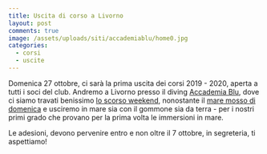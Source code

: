 ```yaml
---
title: Uscita di corso a Livorno
layout: post
comments: true
image: /assets/uploads/siti/accademiablu/home0.jpg
categories:
  - corsi
  - uscite
---
```


Domenica 27 ottobre, ci sarà la prima uscita dei corsi 2019 - 2020, aperta a tutti i soci del club. Andremo a Livorno presso il diving [Accademia Blu](http://www.accademiablu.net/), dove ci siamo travati benissimo [lo scorso weekend](https://www.instagram.com/p/B29kjoFoeyB/), nonostante il [mare mosso di domenica](https://www.instagram.com/p/B3AI_qPoTt5/) e usciremo in mare sia con il gommone sia da terra - per i nostri primi grado che provano per la prima volta le immersioni in mare.

Le adesioni, devono pervenire entro e non oltre il 7 ottobre, in segreteria, ti aspettiamo!
